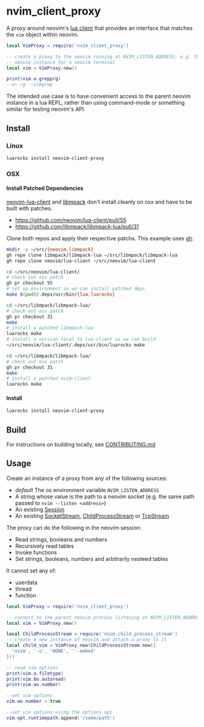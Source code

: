 # nvim_client_proxy

A proxy around neovim's [lua client](https://github.com/neovim/lua-client) that provides an interface that matches the `vim` object within neovim.

```lua
local VimProxy = require('nvim_client_proxy')

-- create a proxy to the neovim running at NVIM_LISTEN_ADDRESS, e.g. the parent
-- neovim instance for a neovim terminal
local vim = VimProxy.new()

print(vim.o.grepprg)
--=> rg --vimgrep
```

The intended use case is to have convenient access to the parent neovim instance in a lua REPL, rather than using command-mode or something similar for testing neovim's API.

## Install

### Linux

```bash
luarocks install neovim-client-proxy
```

### OSX


#### Install Patched Dependencies

[neovim-lua-client][] and [libmpack][] don't install cleanly on osx and have to be built with patches.
* https://github.com/neovim/lua-client/pull/55
* https://github.com/libmpack/libmpack-lua/pull/31


Clone both repos and apply their respective patchs. This example uses [gh](https://github.com/cli/cli).
```bash
mkdir -p ~/src/{neovim,libmpack}
gh repo clone libmpack/libmpack-lua ~/src/libmpack/libmpack-lua
gh repo clone neovim/lua-client ~/src/neovim/lua-client

cd ~/src/neovim/lua-client/
# check out osx patch
gh pr checkout 55
# set up environment so we can install patched deps
make $(pwd)/.deps/usr/bin/{lua,luarocks}

cd ~/src/libmpack/libmpack-lua/ 
# check out osx patch
gh pr checkout 31
make
# install a patched libmpack-lua
luarocks make
# install a version local to lua-client so we can build
~/src/neovim/lua-client/.deps/usr/bin/luarocks make

cd ~/src/libmpack/libmpack-lua/ 
# check out osx patch
gh pr checkout 31
make
# install a patched nvim-client
luarocks make
```

#### Install

```bash
luarocks install neovim-client-proxy
```

## Build

For instructions on building locally, see [CONTRIBUTING.md](./CONTRIBUTING.md)

## Usage

Create an instance of a proxy from any of the following sources:
* *default* The os environment variable `NVIM_LISTEN_ADDRESS`
* A string whose value is the path to a neovim socket (e.g. the same path passed to `nvim --listen <address>`)
* An existing [Session][session.lua]
* An existing [SocketStream][socket_stream.lua], [ChildProcessStream][child_process_stream.lua] or [TcpStream][tcp_stream.lua]

The proxy can do the following in the neovim session:
* Read strings, booleans and numbers
* Recursively read tables
* Invoke functions
* Set strings, booleans, numbers and arbitrarily nesteed tables

It cannot set any of:
* userdata
* thread
* function

```lua
local VimProxy = require('nvim_client_proxy')

-- connect to the parent neovim process listening on NVIM_LISTEN_ADDRESS
local vim = VimProxy.new()

local ChildProcessStream = require('nvim.child_process_stream')
-- create a new instance of neovim and attach a proxy to it
local child_vim = VimProxy.new(ChildProcessStream.new({
  'nvim', '-u', 'NONE', '--embed'
}))

-- read vim options
print(vim.o.filetype)
print(vim.bo.autoread)
print(vim.wo.number)

--set vim options
vim.wo.number = true

--set vim options using the options api
vim.opt.runtimepath:append('/some/path')
```

[session.lua]: https://github.com/neovim/lua-client/blob/387fdb32b2e787347aea4a0c896d8b3ffd0491df/nvim/session.lua
[socket_stream.lua]: https://github.com/neovim/lua-client/blob/387fdb32b2e787347aea4a0c896d8b3ffd0491df/nvim/socket_stream.lua
[child_process_stream.lua]: https://github.com/neovim/lua-client/blob/387fdb32b2e787347aea4a0c896d8b3ffd0491df/nvim/child_process_stream.lua
[tcp_stream.lua]: https://github.com/neovim/lua-client/blob/387fdb32b2e787347aea4a0c896d8b3ffd0491df/nvim/tcp_stream.lua
[neovim-lua-client]:https://github.com/neovim/lua-client
[libmpack]:https://github.com/libmpack/libmpack-lua
